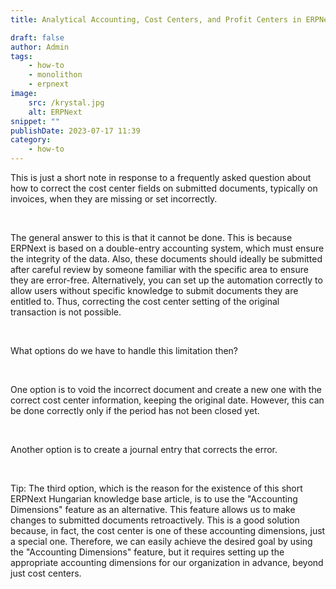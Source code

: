 ```yaml
---
title: Analytical Accounting, Cost Centers, and Profit Centers in ERPNext

draft: false
author: Admin
tags:
    - how-to
    - monolithon
    - erpnext
image:
    src: /krystal.jpg
    alt: ERPNext
snippet: ""
publishDate: 2023-07-17 11:39
category:
    - how-to
---
```


<div class="ql-editor read-mode"><p>This is just a short note in response to a frequently asked question about how to correct the cost center fields on submitted documents, typically on invoices, when they are missing or set incorrectly.</p><p><br></p><p>The general answer to this is that it cannot be done. This is because ERPNext is based on a double-entry accounting system, which must ensure the integrity of the data. Also, these documents should ideally be submitted after careful review by someone familiar with the specific area to ensure they are error-free. Alternatively, you can set up the automation correctly to allow users without specific knowledge to submit documents they are entitled to. Thus, correcting the cost center setting of the original transaction is not possible.</p><p><br></p><p>What options do we have to handle this limitation then?</p><p><br></p><p>One option is to void the incorrect document and create a new one with the correct cost center information, keeping the original date. However, this can be done correctly only if the period has not been closed yet.</p><p><br></p><p>Another option is to create a journal entry that corrects the error.</p><p><br></p><p>Tip: The third option, which is the reason for the existence of this short ERPNext Hungarian knowledge base article, is to use the "Accounting Dimensions" feature as an alternative. This feature allows us to make changes to submitted documents retroactively. This is a good solution because, in fact, the cost center is one of these accounting dimensions, just a special one. Therefore, we can easily achieve the desired goal by using the "Accounting Dimensions" feature, but it requires setting up the appropriate accounting dimensions for our organization in advance, beyond just cost centers.</p></div>
